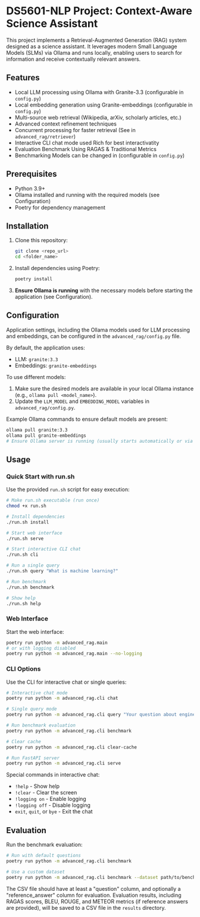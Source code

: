 # DS5601-NLP Project: Context-Aware Science Assistant

This project implements a Retrieval-Augmented Generation (RAG) system designed as a science assistant. It leverages modern Small Language Models (SLMs) via Ollama and runs locally, enabling users to search for information and receive contextually relevant answers.

## Features

- Local LLM processing using Ollama with Granite-3.3 (configurable in `config.py`)
- Local embedding generation using Granite-embeddings (configurable in `config.py`)
- Multi-source web retrieval (Wikipedia, arXiv, scholarly articles, etc.)
- Advanced context refinement techniques
- Concurrent processing for faster retrieval (See in `advanced_rag/retriever`)
- Interactive CLI chat mode used Rich for best interactivatity
- Evaluation Benchmark Using RAGAS & Traditional Metrics
- Benchmarking Models can be changed in (configurable in `config.py`)

## Prerequisites

- Python 3.9+
- Ollama installed and running with the required models (see Configuration)
- Poetry for dependency management

## Installation

1.  Clone this repository:
    ```bash
    git clone <repo_url>
    cd <folder_name>
    ```
2.  Install dependencies using Poetry:
    ```bash
    poetry install
    ```
3.  **Ensure Ollama is running** with the necessary models before starting the application (see Configuration).

## Configuration

Application settings, including the Ollama models used for LLM processing and embeddings, can be configured in the `advanced_rag/config.py` file.

By default, the application uses:
- LLM: `granite:3.3`
- Embeddings: `granite-embeddings`

To use different models:
1.  Make sure the desired models are available in your local Ollama instance (e.g., `ollama pull <model_name>`).
2.  Update the `LLM_MODEL` and `EMBEDDING_MODEL` variables in `advanced_rag/config.py`.

Example Ollama commands to ensure default models are present:
```bash
ollama pull granite:3.3
ollama pull granite-embeddings
# Ensure Ollama server is running (usually starts automatically or via `ollama serve`)
```

## Usage

### Quick Start with run.sh

Use the provided `run.sh` script for easy execution:

```bash
# Make run.sh executable (run once)
chmod +x run.sh

# Install dependencies
./run.sh install

# Start web interface
./run.sh serve

# Start interactive CLI chat
./run.sh cli

# Run a single query
./run.sh query "What is machine learning?"

# Run benchmark
./run.sh benchmark

# Show help
./run.sh help
```

### Web Interface

Start the web interface:

```bash
poetry run python -m advanced_rag.main
# or with logging disabled
poetry run python -m advanced_rag.main --no-logging
```

### CLI Options

Use the CLI for interactive chat or single queries:

```bash
# Interactive chat mode
poetry run python -m advanced_rag.cli chat

# Single query mode
poetry run python -m advanced_rag.cli query "Your question about engineering topics"

# Run benchmark evaluation
poetry run python -m advanced_rag.cli benchmark

# Clear cache
poetry run python -m advanced_rag.cli clear-cache

# Run FastAPI server
poetry run python -m advanced_rag.cli serve
```

Special commands in interactive chat:

- `!help` - Show help
- `!clear` - Clear the screen
- `!logging on` - Enable logging
- `!logging off` - Disable logging
- `exit`, `quit`, or `bye` - Exit the chat

## Evaluation

Run the benchmark evaluation:

```bash
# Run with default questions
poetry run python -m advanced_rag.cli benchmark

# Use a custom dataset
poetry run python -m advanced_rag.cli benchmark --dataset path/to/benchmark.csv
```

The CSV file should have at least a "question" column, and optionally a "reference_answer" column for evaluation. Evaluation results, including RAGAS scores, BLEU, ROUGE, and METEOR metrics (if reference answers are provided), will be saved to a CSV file in the `results` directory.
